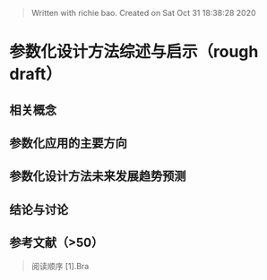 


> Written with richie bao. Created on Sat Oct 31 18:38:28 2020
# 参数化设计方法综述与启示（rough draft）

## 相关概念


## 参数化应用的主要方向


##  参数化设计方法未来发展趋势预测


## 结论与讨论


## 参考文献（>50）
> 阅读顺序
[1].Bra
<!--stackedit_data:
eyJoaXN0b3J5IjpbLTE0MzM4MjUxNTEsNzcxOTg3MTM4LDEzNT
IzMjc1ODQsLTU2MzM4MTMwOCwxNzUzNDQ1MTIwLDEyMTk4ODk4
ODRdfQ==
-->